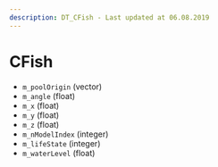```yaml
---
description: DT_CFish - Last updated at 06.08.2019
---
```


# CFish


* `m_poolOrigin` (vector)
* `m_angle` (float)
* `m_x` (float)
* `m_y` (float)
* `m_z` (float)
* `m_nModelIndex` (integer)
* `m_lifeState` (integer)
* `m_waterLevel` (float)